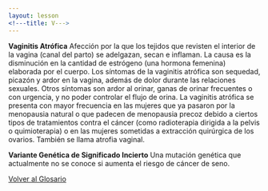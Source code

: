 ```yaml
---
layout: lesson
<!---title: V--->
---
```


<a name="top"></a>

**Vaginitis Atrófica** 
Afección por la que los tejidos que revisten el interior de la vagina (canal del parto) se adelgazan, secan e inflaman. La causa es la disminución en la cantidad de estrógeno (una hormona femenina) elaborada por el cuerpo. Los síntomas de la vaginitis atrófica son sequedad, picazón y ardor en la vagina, además de dolor durante las relaciones sexuales. Otros síntomas son ardor al orinar, ganas de orinar frecuentes o con urgencia, y no poder controlar el flujo de orina. La vaginitis atrófica se presenta con mayor frecuencia en las mujeres que ya pasaron por la menopausia natural o que padecen de menopausia precoz debido a ciertos tipos de tratamientos contra el cáncer (como radioterapia dirigida a la pelvis o quimioterapia) o en las mujeres sometidas a extracción quirúrgica de los ovarios. También se llama atrofia vaginal.

**Variante Genética de Significado Incierto**
Una mutación genética que actualmente no se conoce si aumenta el riesgo de cáncer de seno.

<!--a href="#top">Volver arriba</a-->
<a href="https://scnslabutsa.github.io/myhthelperEduContent/Glossarysp/index.html">Volver al Glosario</a>

